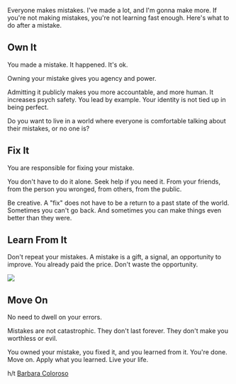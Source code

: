 ---
---

Everyone makes mistakes. I've made a lot, and I'm gonna make more. If you're not making mistakes, you're not learning fast enough. Here's
what to do after a mistake.

## Own It

You made a mistake. It happened. It's ok. 

Owning your mistake gives you agency and power.

Admitting it publicly makes you more accountable, and more human. It increases psych safety. You lead by example. Your identity is not
tied up in being perfect.

Do you want to live in a world where everyone is comfortable talking about their mistakes, or no one is?

## Fix It

You are responsible for fixing your mistake. 

You don't have to do it alone. Seek help if you need it. From your friends, from the person you wronged, from others, from the public.

Be creative. A "fix" does not have to be a return to a past state of the world. Sometimes you can't go back. And sometimes you can make
things even better than they were.

## Learn From It

Don't repeat your mistakes. A mistake is a gift, a signal, an opportunity to improve. You already paid the price. Don't waste the
opportunity.

![](https://www.mrlovenstein.com/images/comics/1125_learning_experience.png)

## Move On

No need to dwell on your errors.

Mistakes are not catastrophic. They don't last forever. They don't make you worthless or evil.

You owned your mistake, you fixed it, and you learned from it. You're done. Move on. Apply what you learned. Live your life.


h/t [Barbara Coloroso](https://www.goodreads.com/book/show/1129366.Kids_Are_Worth_It_)
